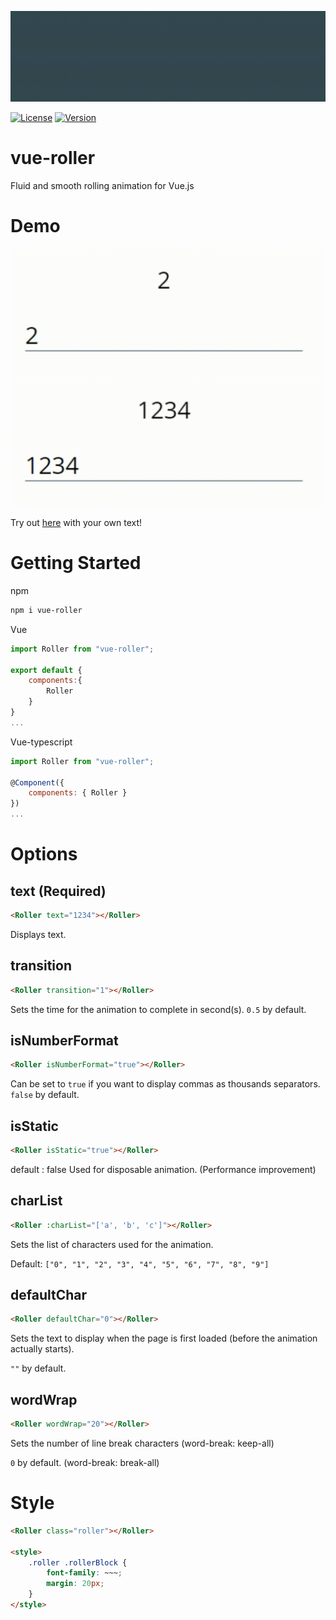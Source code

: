 ![Animated logo](https://github.com/andy-0414/vue-roller/blob/master/img/vue-roller.webp?raw=true)

[![License](https://img.shields.io/npm/l/vue-roller.svg?sanitize=true)](https://www.npmjs.com/package/vue-roller)
[![Version](https://img.shields.io/npm/v/vue-roller.svg?sanitize=true)](https://www.npmjs.com/package/vue-roller)

# vue-roller

Fluid and smooth rolling animation for Vue.js

# Demo

![Animated Demo](https://github.com/andy-0414/vue-roller/blob/master/img/example1.webp?raw=true)
![Animated Demo](https://github.com/andy-0414/vue-roller/blob/master/img/example2.webp?raw=true)

Try out [here](http://andy-0414.github.io/vue-roller) with your own text!

# Getting Started

npm

```sh
npm i vue-roller
```

Vue

```js
import Roller from "vue-roller";

export default {
    components:{
        Roller
    }
}
...
```

Vue-typescript

```js
import Roller from "vue-roller";

@Component({
	components: { Roller }
})
...
```

# Options

## text (Required)

```html
<Roller text="1234"></Roller>
```

Displays text.

## transition

```html
<Roller transition="1"></Roller>
```

Sets the time for the animation to complete in second(s). `0.5` by default.

## isNumberFormat

```html
<Roller isNumberFormat="true"></Roller>
```

Can be set to `true` if you want to display commas as thousands separators. `false` by default.

## isStatic

```html
<Roller isStatic="true"></Roller>
```

default : false
Used for disposable animation. (Performance improvement)

## charList

```html
<Roller :charList="['a', 'b', 'c']"></Roller>
```

Sets the list of characters used for the animation.

Default: `["0", "1", "2", "3", "4", "5", "6", "7", "8", "9"]`

## defaultChar

```html
<Roller defaultChar="0"></Roller>
```

Sets the text to display when the page is first loaded (before the animation actually starts).

`""` by default.

## wordWrap

```html
<Roller wordWrap="20"></Roller>
```

Sets the number of line break characters (word-break: keep-all)

`0` by default. (word-break: break-all)

# Style

```html
<Roller class="roller"></Roller>

<style>
	.roller .rollerBlock {
		font-family: ~~~;
		margin: 20px;
	}
</style>
```

